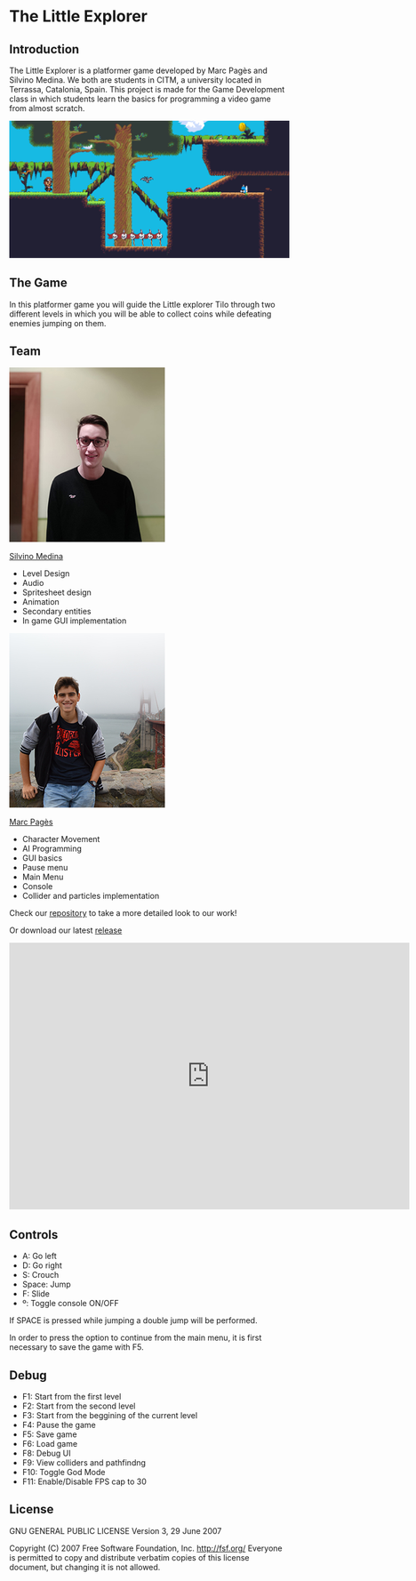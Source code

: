 ﻿# The Little Explorer

## Introduction
The Little Explorer is a platformer game developed by Marc Pagès and Silvino Medina. We both are students in CITM, a university located in Terrassa, Catalonia, Spain. 
This project is made for the Game Development class in which students learn the basics for programming a video game from almost scratch.

![](https://github.com/Windfog-Studios/The-Little-Explorer/blob/master/docs/banner.png?raw=true)

## The Game

In this platformer game you will guide the Little explorer Tilo through two different levels in which you will be able to collect coins while defeating enemies jumping on them. 

## Team 

![](https://github.com/Windfog-Studios/The-Little-Explorer/blob/master/docs/silvinomedina.jpg?raw=true)

[Silvino Medina](https://github.com/silvino00)
- Level Design
- Audio
- Spritesheet design
- Animation
- Secondary entities
- In game GUI implementation

![](https://github.com/Windfog-Studios/The-Little-Explorer/blob/master/docs/marcpages2020.jpg?raw=true)

[Marc Pagès](https://github.com/marcpages2020)
- Character Movement
- AI Programming
- GUI basics
- Pause menu
- Main Menu
- Console
- Collider and particles implementation

Check our [repository](https://github.com/Windfog-Studios/The-Little-Explorer) to take a more detailed look to our work!

Or download our latest [release](https://github.com/Windfog-Studios/The-Little-Explorer/releases/tag/1.0)

<iframe width="720" height="480" src="https://www.youtube.com/embed/l1QD2Q4vmXU" frameborder="0" allow="accelerometer; autoplay; encrypted-media; gyroscope; picture-in-picture" allowfullscreen></iframe>

## Controls

- A: Go left
- D: Go right
- S: Crouch
- Space: Jump 
- F: Slide
- º: Toggle console ON/OFF

If SPACE is pressed while jumping a double jump will be performed.

In order to press the option to continue from the main menu, it is first necessary to save the game with F5.

## Debug

- F1: Start from the first level
- F2: Start from the second level
- F3: Start from the beggining of the current level
- F4: Pause the game
- F5: Save game
- F6: Load game
- F8: Debug UI
- F9: View colliders and pathfindng
- F10: Toggle God Mode
- F11: Enable/Disable FPS cap to 30 

## License  

GNU GENERAL PUBLIC LICENSE
                       Version 3, 29 June 2007

 Copyright (C) 2007 Free Software Foundation, Inc. <http://fsf.org/>
 Everyone is permitted to copy and distribute verbatim copies
 of this license document, but changing it is not allowed.
